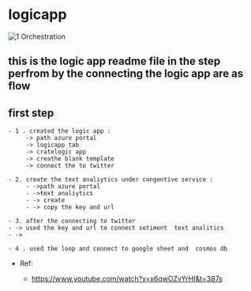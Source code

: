 # logicapp

![1 Orchestration](https://user-images.githubusercontent.com/45007910/117761941-d884c700-b245-11eb-9b0f-1dc01e9c6886.png)


## this is the logic app readme file in the step perfrom by the connecting the logic app are as flow

## first step 
    - 1 . created the logic app :
         -> path azure portal 
         -> logicapp tab 
         -> cratelogic app 
         -> creathe blank template 
         -> connect the to twitter 
     
    - 2. create the text analiytics under congentive service :
         - ->path azure portal 
         - ->text analiytics 
         - -> create 
         - -> copy the key and url 
         
    - 3. after the connecting to twitter 
    - -> used the key and url to connect setiment  text analitics 
    - ->
    
    - 4 . used the loop and connect to google sheet and  cosmos db 

- Ref:

    - https://www.youtube.com/watch?v=x6qwOZvYrHI&t=387s
    
    
